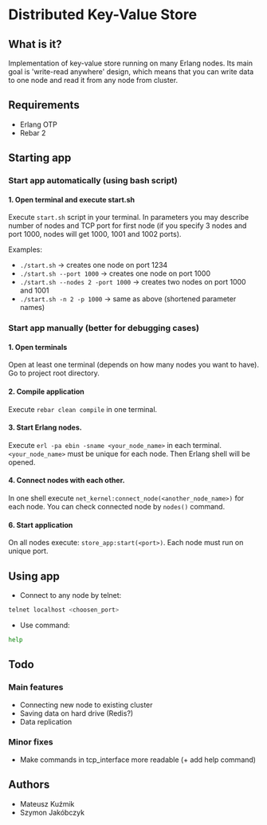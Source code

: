 # Distributed Key-Value Store

## What is it?
Implementation of key-value store running on many Erlang nodes. Its main goal is 'write-read anywhere' design, which means that you can write data to one node and read it from any node from cluster.

## Requirements
- Erlang OTP
- Rebar 2

## Starting app

### Start app automatically (using bash script)

#### 1. Open terminal and execute start.sh

Execute `start.sh` script in your terminal. In parameters you may describe number of nodes and  TCP port for first node
(if you specify 3 nodes and port 1000, nodes will get 1000, 1001 and 1002 ports).

Examples:

- `./start.sh`  -> creates one node on port 1234
- `./start.sh --port 1000`  -> creates one node on port 1000
- `./start.sh --nodes 2 -port 1000`  -> creates two nodes on port 1000 and 1001
- `./start.sh -n 2 -p 1000`  -> same as above (shortened parameter names)

### Start app manually (better for debugging cases)

#### 1. Open terminals
Open at least one terminal (depends on how many nodes you want to have). Go to project root directory.

#### 2. Compile application
Execute `rebar clean compile` in one terminal.

#### 3. Start Erlang nodes.
Execute `erl -pa ebin -sname <your_node_name>` in each terminal. `<your_node_name>` must be unique for each node. Then Erlang shell will be opened.

#### 4. Connect nodes with each other.
In one shell execute `net_kernel:connect_node(<another_node_name>)` for each node. You can check connected node by `nodes()` command.

#### 6. Start application
On all nodes execute: `store_app:start(<port>)`. Each node must run on unique port.

## Using app

- Connect to any node by telnet: 
```bash
telnet localhost <choosen_port>
```
- Use command:
```bash
help
```

## Todo

### Main features
- Connecting new node to existing cluster
- Saving data on hard drive (Redis?)
- Data replication

### Minor fixes
- Make commands in tcp_interface more readable (+ add help command)

## Authors
- Mateusz Kuźmik
- Szymon Jakóbczyk